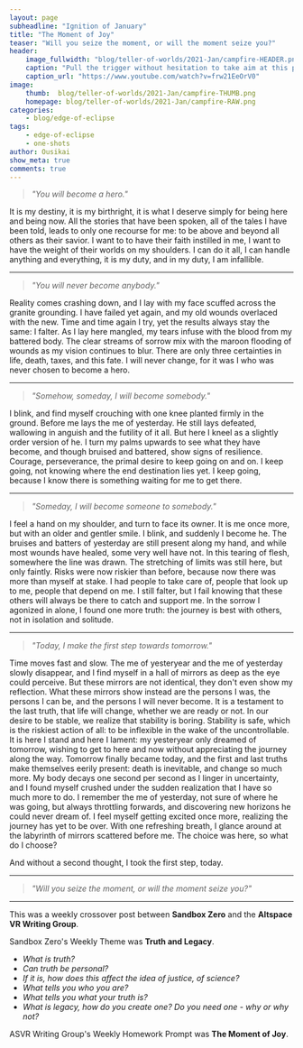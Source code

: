 ```yaml
---
layout: page
subheadline: "Ignition of January"
title: "The Moment of Joy"
teaser: "Will you seize the moment, or will the moment seize you?"
header:
    image_fullwidth: "blog/teller-of-worlds/2021-Jan/campfire-HEADER.png"
    caption: "Pull the trigger without hesitation to take aim at this paradoxical world."
    caption_url: "https://www.youtube.com/watch?v=frw21EeOrV0"
image:
    thumb:  blog/teller-of-worlds/2021-Jan/campfire-THUMB.png
    homepage: blog/teller-of-worlds/2021-Jan/campfire-RAW.png
categories:
    - blog/edge-of-eclipse
tags:
    - edge-of-eclipse
    - one-shots
author: Ousikai
show_meta: true
comments: true
---
```

> *"You will become a hero."*

It is my destiny, it is my birthright, it is what I deserve simply for being here and being now. All the stories that have been spoken, all of the tales I have been told, leads to only one recourse for me: to be above and beyond all others as their savior. I want to to have their faith instilled in me, I want to have the weight of their worlds on my shoulders. I can do it all, I can handle anything and everything, it is my duty, and in my duty, I am infallible.

------

> *"You will never become anybody."*

Reality comes crashing down, and I lay with my face scuffed across the granite grounding. I have failed yet again, and my old wounds overlaced with the new. Time and time again I try, yet the results always stay the same: I falter. As I lay here mangled, my tears infuse with the blood from my battered body. The clear streams of sorrow mix with the maroon flooding of wounds as my vision continues to blur. There are only three certainties in life, death, taxes, and this fate. I will never change, for it was I who was never chosen to become a hero.

-----

> *"Somehow, someday, I will become somebody."*

I blink, and find myself crouching with one knee planted firmly in the ground. Before me lays the me of yesterday. He still lays defeated, wallowing in anguish and the futility of it all. But here I kneel as a slightly order version of he. I turn my palms upwards to see what they have become, and though bruised and battered, show signs of resilience. Courage, perseverance, the primal desire to keep going on and on. I keep going, not knowing where the end destination lies yet. I keep going, because I know there is something waiting for me to get there. 

-----

> *"Someday, I will become someone to somebody."*

I feel a hand on my shoulder, and turn to face its owner. It is me once more, but with an older and gentler smile. I blink, and suddenly I become he. The bruises and batters of yesterday are still present along my hand, and while most wounds have healed, some very well have not. In this tearing of flesh, somewhere the line was drawn. The stretching of limits was still here, but only faintly. Risks were now riskier than before, because now there was more than myself at stake. I had people to take care of, people that look up to me, people that depend on me. I still falter, but I fail knowing that these others will always be there to catch and support me. In the sorrow I agonized in alone, I found one more truth: the journey is best with others, not in isolation and solitude.

----

> *"Today, I make the first step towards tomorrow."*

Time moves fast and slow. The me of yesteryear and the me of yesterday slowly disappear, and I find myself in a hall of mirrors as deep as the eye could perceive. But these mirrors are not identical, they don't even show my reflection. What these mirrors show instead are the persons I was, the persons I can be, and the persons I will never become. It is a testament to the last truth, that life will change, whether we are ready or not. In our desire to be stable, we realize that stability is boring. Stability is safe, which is the riskiest action of all: to be inflexible in the wake of the uncontrollable.  It is here I stand and here I lament: my yesteryear only dreamed of tomorrow, wishing to get to here and now without appreciating the journey along the way. Tomorrow finally became today, and the first and last truths make themselves eerily present: death is inevitable, and change so much more. My body decays one second per second as I linger in uncertainty, and I found myself crushed under the sudden realization that I have so much more to do. I remember the me of yesterday, not sure of where he was going, but always throttling forwards, and discovering new horizons he could never dream of. I feel myself getting excited once more, realizing the journey has yet to be over. With one refreshing breath, I glance around at the labyrinth of mirrors scattered before me. The choice was here, so what do I choose? 

And without a second thought, I took the first step, today. 

-----

> *"Will you seize the moment, or will the moment seize you?"*

-----
This was a weekly crossover post between **Sandbox Zero** and the **Altspace VR Writing Group**. 

Sandbox Zero's Weekly Theme was **Truth and Legacy**.
* *What is truth?*
* *Can truth be personal?*
* *If it is, how does this affect the idea of justice, of science?*
* *What tells you who you are?*
* *What tells you what your truth is?*
* *What is legacy, how do you create one? Do you need one - why or why not?*

ASVR Writing Group's Weekly Homework Prompt was **The Moment of Joy**.